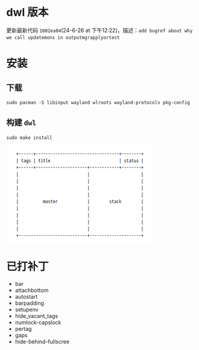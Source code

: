 # dwl 版本

更新最新代码 `1002ea04`(24-6-26 at 下午12:22)，描述：`add bugref about why we call updatemons in outputmgrapplyortest`

# 安装

## 下载

```shell
sudo pacman -S libinput wayland wlroots wayland-protocols pkg-config
```

## 构建 `dwl`

```shell
sudo make install
```

![img.png](img.png)


# 已打补丁
- bar
- attachbottom
- autostart
- barpadding
- setupenv
- hide_vacant_tags
- numlock-capslock
- pertag
- gaps
- hide-behind-fullscree